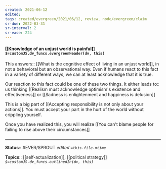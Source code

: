 ```yaml
---
created: 2021-06-12
edited: 
tags: created/evergreen/2021/06/12, review, node/evergreen/claim
sr-due: 2022-03-31
sr-interval: 2
sr-ease: 224
---
```


#### [[Knowledge of an unjust world is painful]] `$=customJS.dv_funcs.evergreenHeader(dv, this)`

This 
answers:: [[What is the cognitive effect of living in an unjust world]],
in not a behavioral but an observational way.
Even if humans react to this fact in a variety of different ways, we can at least acknowledge that it is true.

Our reaction to this fact could be one of these two things.
It either
leads to:: us thinking [[Realism must acknowledge optimism's existence and effectiveness]] or [[Sadness is enlightenment and happiness is delusion]]

This is a big part of [[Accepting responsibility is not only about your actions]]. You must accept your part in the hurt of the world without crippling yourself.

Once you have realized this, you will realize [[You can't blame people for failing to rise above their circumstances]]

### <hr class="footnote"/>

**Status**:: #EVER/SPROUT 
*edited `=this.file.mtime`*

**Topics**::  [[self-actualization]], [[political strategy]]
*`$=customJS.dv_funcs.outlinedIn(dv, this)`*

